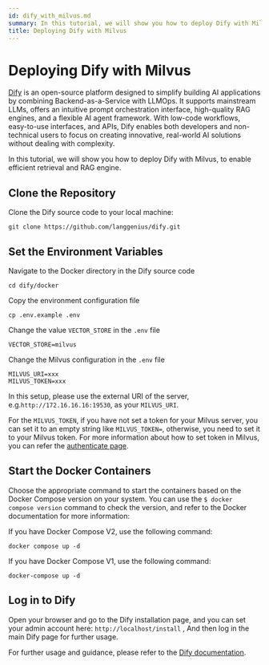 ```yaml
---
id: dify_with_milvus.md
summary: In this tutorial, we will show you how to deploy Dify with Milvus, to enable efficient retrieval and RAG engine.
title: Deploying Dify with Milvus
---
```


# Deploying Dify with Milvus

[Dify](https://dify.ai/) is an open-source platform designed to simplify building AI applications by combining Backend-as-a-Service with LLMOps. It supports mainstream LLMs, offers an intuitive prompt orchestration interface, high-quality RAG engines, and a flexible AI agent framework. With low-code workflows, easy-to-use interfaces, and APIs, Dify enables both developers and non-technical users to focus on creating innovative, real-world AI solutions without dealing with complexity.

In this tutorial, we will show you how to deploy Dify with Milvus, to enable efficient retrieval and RAG engine.


## Clone the Repository
Clone the Dify source code to your local machine:


```shell
git clone https://github.com/langgenius/dify.git
```


## Set the Environment Variables

Navigate to the Docker directory in the Dify source code


```shell
cd dify/docker
```
Copy the environment configuration file


```shell
cp .env.example .env
```

Change the value `VECTOR_STORE` in the `.env` file 
```
VECTOR_STORE=milvus
```
Change the Milvus configuration in the `.env` file
```
MILVUS_URI=xxx
MILVUS_TOKEN=xxx
```

In this setup, please use the external URI of the server, e.g.`http://172.16.16.16:19530`, as your `MILVUS_URI`.

For the `MILVUS_TOKEN`, if you have not set a token for your Milvus server, you can set it to an empty string like `MILVUS_TOKEN=`, otherwise, you need to set it to your Milvus token. For more information about how to set token in Milvus, you can refer the [authenticate page](https://milvus.io/docs/authenticate.md?tab=docker#Update-user-password).

## Start the Docker Containers

Choose the appropriate command to start the containers based on the Docker Compose version on your system. You can use the `$ docker compose version` command to check the version, and refer to the Docker documentation for more information:

If you have Docker Compose V2, use the following command:


```shell
docker compose up -d
```
If you have Docker Compose V1, use the following command:


```shell
docker-compose up -d
```

## Log in to Dify

Open your browser and go to the Dify installation page, and you can set your admin account here:
`http://localhost/install` , 
And then log in the main Dify page for further usage.

For further usage and guidance, please refer to the [Dify documentation](https://docs.dify.ai/).